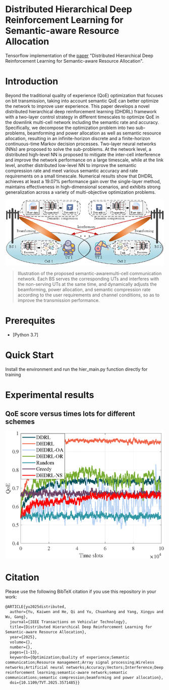 
# Distributed Hierarchical Deep Reinforcement Learning for Semantic-aware Resource Allocation

Tensorflow implementation of the [paper](https://ieeexplore.ieee.org/document/11006945) "Distributed Hierarchical Deep Reinforcement Learning for Semantic-aware Resource Allocation". 

# Introduction
Beyond the traditional quality of experience (QoE) optimization that focuses on bit transmission, taking into account semantic QoE can better optimize the network to improve user experience. This paper develops a novel distributed hierarchical deep reinforcement learning (DHDRL) framework with a two-layer control strategy in different timescales to optimize QoE in the downlink multi-cell network including the semantic rate and accuracy. Specifically, we decompose the optimization problem into two sub-problems, beamforming and power allocation as well as semantic resource allocation, resulting in an infinite-horizon discrete and a finite-horizon continuous-time Markov decision processes. Two-layer neural networks (NNs) are proposed to solve the sub-problems. At the network level, a distributed high-level NN is proposed to mitigate the inter-cell interference and improve the network performance on a large timescale, while at the link level, another distributed low-level NN to improve the semantic compression rate and meet various semantic accuracy and rate requirements on a small timescale. Numerical results show that DHDRL achieves at least a 19.07% performance gain over the single-layer method, maintains effectiveness in high-dimensional scenarios, and exhibits strong generalization across a variety of multi-objective optimization problems.

![ ](./figure/DHDRL-SystemModel.png)
>  Illustration of the proposed semantic-awaremulti-cell communication network. Each BS serves the corresponding UTs and interferes with the non-serving UTs at the same time, and dynamically adjusts the beamforming, power allocation, and semantic compression rate according to the user requirements and channel conditions, so as to improve the transmission performance.


# Prerequites
* [Python 3.7]


# Quick Start

Install the environment and run the hier_main.py function directly for training

# Experimental results


## QoE score versus times lots for different schemes

![ ](./figure/TimeslotVSqoe_S10_P20_C3-eps-converted-to.png)

# Citation

Please use the following BibTeX citation if you use this repository in your work:

```
@ARTICLE{yu2025distributed,
  author={Yu, Kaiwen and He, Qi and Yu, Chuanhang and Yang, Xingyu and Wu, Gang},
  journal={IEEE Transactions on Vehicular Technology}, 
  title={Distributed Hierarchical Deep Reinforcement Learning for Semantic-aware Resource Allocation}, 
  year={2025},
  volume={},
  number={},
  pages={1-13},
  keywords={Optimization;Quality of experience;Semantic communication;Resource management;Array signal processing;Wireless networks;Artificial neural networks;Accuracy;Vectors;Interference;Deep reinforcement learning;semantic-aware network;semantic communications;semantic compression;beamforming and power allocation},
  doi={10.1109/TVT.2025.3571485}}
```
